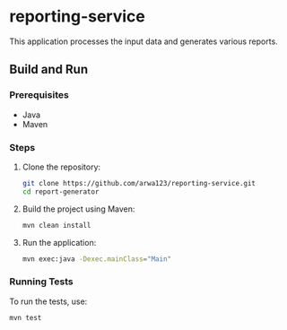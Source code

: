# reporting-service
This application processes the input data and generates various reports.

## Build and Run

### Prerequisites

- Java
- Maven

### Steps

1. Clone the repository:
    ```sh
    git clone https://github.com/arwa123/reporting-service.git
    cd report-generator
    ```

2. Build the project using Maven:
    ```sh
    mvn clean install
    ```

3. Run the application:
    ```sh
    mvn exec:java -Dexec.mainClass="Main"
    ```

### Running Tests

To run the tests, use:
```sh
mvn test